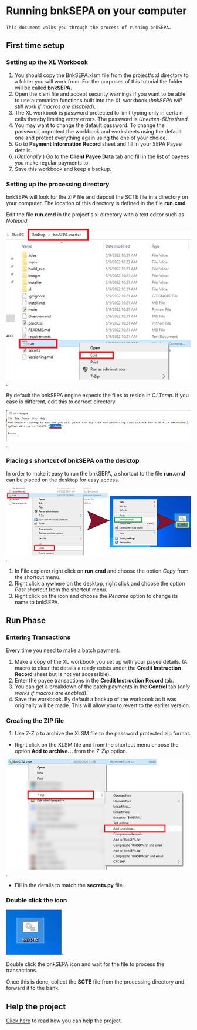 Running bnkSEPA on your computer
================================

`This document walks you through the process of running bnkSEPA.`

## First time setup

### Setting up the XL Workbook

1. You should copy the BnkSEPA.xlsm file from the project's xl directory to a folder you will work from. For the purposes of this tutorial the folder will be called **bnkSEPA**.
2. Open the xlsm file and accept security warnings if you want to be able to use automation functions built into the XL workbook (*bnkSEPA will still work if macros are disabled*).
3. The XL workbook is password protected to limit typing only in certain cells thereby limiting entry errors. The password is *Uneaten-6Unstirred*.
4. You may want to change the default password. To change the password, unprotect the workbook and worksheets using the default one and protect everything again using the one of your choice.
5. Go to **Payment Information Record** sheet and fill in your SEPA Payee details.
6. (*Optionally* ) Go to the **Client Payee Data** tab and fill in the list of payees you make regular payments to.
7. Save this workbook and keep a backup.


### Setting up the processing directory

bnkSEPA will look for the ZIP file and deposit the SCTE file in a directory on your computer. The location of this directory is defined in the file **run.cmd**.

Edit the file **run.cmd** in the project's xl directory with a text editor such as *Notepad*.

![Edit run.cmd](../images/Run--003.PNG "Edit run\.cmd").

By default the bnkSEPA engine expects the files to reside in *C:\Temp*. If you case is different, edit this to correct directory.  

![Change processing directory](../images/Run--004.PNG "Change processing directory").


### Placing s shortcut of bnkSEPA on the desktop

In order to make it easy to run the bnkSEPA, a shortcut to the file **run.cmd** can be placed on the desktop for easy access. 

![bnkSEPA Shortcut](../images/Run--005.PNG "Place bnkSEPA shortcut on Desktop").

1. In File explorer right click on **run.cmd** and choose the option *Copy* from the shortcut menu.
2. Right click anywhere on the desktop, right click and choose the option *Past shortcut* from the shortcut menu.
3. Right click on the icon and choose the *Rename* option to change its name to bnkSEPA.



## Run Phase

### Entering Transactions

Every time you need to make a batch payment:

1. Make a copy of the XL workbook you set up with your payee details. (A macro to clear the details already exists under the **Credit Instruction Record** sheet but is not yet accessible).
2. Enter the payee transactions in the **Credit Instruction Record** tab.
3. You can get a breakdown of the batch payments in the **Control** tab (*only works if macros are enabled*).
4. Save the workbook. By default a backup of the workbook as it was originally will be made. This will allow you to revert to the earlier version.

### Creating the ZIP file

1. Use 7-Zip to archive the XLSM file to the password protected zip format.
  - Right click on the XLSM file and from the shortcut menu choose the option **Add to archive...** from the *7-Zip* option.

![Open 7-ZIP](../images/Run--001.PNG "Open 7-Zip on this XL workbook").

  - Fill in the details to match the **secrets.py** file.


### Double click the icon

![Click the bnkSEPA icon](../images/Run--006.PNG "click the icon").

Double click the bnkSEPA icon and wait for the file to process the transactions.

Once this is done, collect the **SCTE** file from the processing directory and forward it to the bank.


## Help the project

[Click here](/documentation/HelpbnkSEPA.md) to read how you can help the project.

